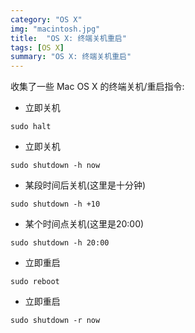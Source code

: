 ```yaml
---
category: "OS X"
img: "macintosh.jpg"
title:  "OS X: 终端关机重启"
tags: [OS X]
summary: "OS X: 终端关机重启"
---
```

收集了一些 Mac OS X 的终端关机/重启指令:

* 立即关机

```console
sudo halt
```

* 立即关机

```console
sudo shutdown -h now
```

* 某段时间后关机(这里是十分钟)

```console
sudo shutdown -h +10
```

* 某个时间点关机(这里是20:00)

```console
sudo shutdown -h 20:00
```

* 立即重启

```console
sudo reboot
```

* 立即重启

```console
sudo shutdown -r now
```
